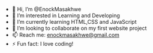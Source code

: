 - 👋 Hi, I’m @EnockMasakhwe
- 👀 I’m interested in Learning and Developing
- 🌱 I’m currently learning HTML,CSS and JavaScript
- 💞️ I’m looking to collaborate on my first website project
- 📫 Reach me: enockmasakhwe@gmail.com
- ⚡ Fun fact: I love coding!

<!---
EnockMasakhwe/EnockMasakhwe is a ✨ special ✨ repository because its `README.md` (this file) appears on your GitHub profile.
You can click the Preview link to take a look at your changes.
--->
